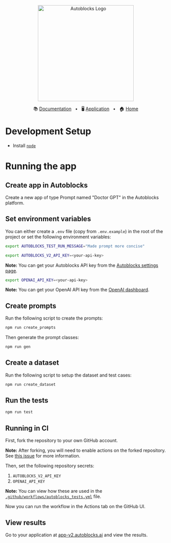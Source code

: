 <p align="center">
  <picture>
    <source media="(prefers-color-scheme: dark)" srcset="https://cdn.autoblocks.ai/images/logos/dark.png">
    <source media="(prefers-color-scheme: light)" srcset="https://cdn.autoblocks.ai/images/logos/light.png">
    <img alt="Autoblocks Logo" width="300px" src="https://cdn.autoblocks.ai/images/logos/light.png">
  </picture>
</p>
<p align="center">
  📚
  <a href="https://docs.autoblocks.ai/">Documentation</a>
  &nbsp;
  •
  &nbsp;
  🖥️
  <a href="https://app-v2.autoblocks.ai/">Application</a>
  &nbsp;
  •
  &nbsp;
  🏠
  <a href="https://www.autoblocks.ai/">Home</a>
</p>

# Development Setup

* Install [`node`](https://nodejs.org/en)

# Running the app

## Create app in Autoblocks

Create a new app of type Prompt named "Doctor GPT" in the Autoblocks platform.

## Set environment variables

You can either create a `.env` file (copy from `.env.example`) in the root of the project or set the following environment variables:

```bash
export AUTOBLOCKS_TEST_RUN_MESSAGE="Made prompt more concise"
```

```bash
export AUTOBLOCKS_V2_API_KEY=<your-api-key>
```

**Note:** You can get your Autoblocks API key from the [Autoblocks settings page](https://app-v2.autoblocks.ai/settings/api-keys).

```bash
export OPENAI_API_KEY=<your-api-key>
```

**Note:** You can get your OpenAI API key from the [OpenAI dashboard](https://platform.openai.com/api-keys).

## Create prompts

Run the following script to create the prompts:

```bash
npm run create_prompts
```

Then generate the prompt classes:

```bash
npm run gen
```

## Create a dataset

Run the following script to setup the dataset and test cases:

```bash
npm run create_dataset
```

## Run the tests

```bash
npm run test
```

## Running in CI

First, fork the repository to your own GitHub account.

**Note:** After forking, you will need to enable actions on the forked repository. See [this issue](https://github.com/github/docs/issues/15761) for more information.

Then, set the following repository secrets:

1. `AUTOBLOCKS_V2_API_KEY`
2. `OPENAI_API_KEY`

**Note:** You can view how these are used in the [`.github/workflows/autoblocks_tests.yml`](.github/workflows/autoblocks_tests.yml) file.

Now you can run the workflow in the Actions tab on the GitHub UI.

## View results

Go to your application at [app-v2.autoblocks.ai](https://app-v2.autoblocks.ai) and view the results.
